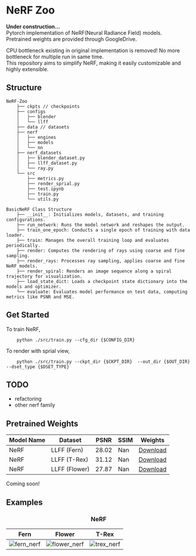 # NeRF Zoo

<strong> Under construction... </strong> <br>
Pytorch implementation of NeRF(Neural Radiance Field) models.<br>
Pretrained weights are provided through GoogleDrive.

CPU bottleneck existing in original implementation is removed! No more bottleneck for multiple run in same time.<br>
This repository aims to simplify NeRF, making it easily customizable and highly extensible.<br>

## Structure
~~~
NeRF-Zoo
    ├── ckpts // checkpoints
    ├── configs
    │   ├── blender
    │   └── llff
    ├── data // datasets
    ├── nerf
    │   ├── engines
    │   ├── models
    │   └── nn
    ├── nerf_datasets
    │   ├── blender_dataset.py
    │   ├── llff_dataset.py
    │   └── ray.py
    └── src
        ├── metrics.py
        ├── render_sprial.py
        ├── test.ipynb
        ├── train.py
        └── utils.py
~~~

~~~
BasicNeRF Class Structure
    ├── __init__: Initializes models, datasets, and training configurations.
    ├── run_network: Runs the model network and reshapes the output.
    ├── train_one_epoch: Conducts a single epoch of training with data loader.
    ├── train: Manages the overall training loop and evaluates periodically.
    ├── render: Computes the rendering of rays using coarse and fine sampling.
    ├── render_rays: Processes ray sampling, applies coarse and fine NeRF models.
    ├── render_spiral: Renders an image sequence along a spiral trajectory for visualization.
    ├── load_state_dict: Loads a checkpoint state dictionary into the models and optimizer.
    └── evaluate: Evaluates model performance on test data, computing metrics like PSNR and MSE.
~~~

## Get Started
To train NeRF, 
~~~
    python ./src/train.py --cfg_dir {$CONFIG_DIR}
~~~

To render with sprial view,
~~~
    python ./src/train.py --ckpt_dir {$CKPT_DIR}  --out_dir {$OUT_DIR} --dset_type {$DSET_TYPE}
~~~

## TODO
- refactoring
- other nerf family

## Pretrained Weights
| Model Name | Dataset | PSNR | SSIM | Weights |
|-|-|-|-|-|
| NeRF | LLFF (Fern) | 28.02 | Nan | [Download](https://drive.google.com/file/d/1Z6UcMTHRz9CoycvbDkbHPmdDgaYlKHlc/view?usp=drive_link) |
| NeRF | LLFF (T-Rex) | 31.12 | Nan | [Download](https://drive.google.com/file/d/1wnweWR3EJg2g-FD7_DoMmc5r3kPJY05t/view?usp=drive_link) |
| NeRF | LLFF (Flower) | 27.87 | Nan | [Download](https://drive.google.com/file/d/1J2EwG785t0Ws1Ko18RDWC80e9W8iG-Uu/view?usp=drive_link) |

Coming soon!

## Examples
### <center> NeRF </center>

| Fern | Flower | T-Rex |
|-|-|-|
|  ![fern_nerf](https://github.com/user-attachments/assets/558b9603-6fbc-4fc4-9f74-de1c4d3434dd)| ![flower_nerf](https://github.com/user-attachments/assets/fbdcef67-2034-4f78-b8ff-630b4fe76f27) | ![trex_nerf](https://github.com/user-attachments/assets/ce46287e-df9b-4521-9e96-b3d650221c9b) |

